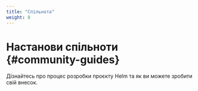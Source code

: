 ```yaml
---
title: "Спільнота"
weight: 8
---
```


# Настанови спільноти {#community-guides}

Дізнайтесь про процес розробки проєкту Helm та як ви можете зробити свій внесок.
